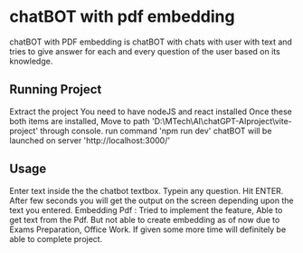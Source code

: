 chatBOT with pdf embedding
===============

chatBOT with PDF embedding is chatBOT with chats with user with text and tries to give answer for each and every question of the user based on its knowledge. 

Running Project
----------

Extract the project
You need to have nodeJS and react installed
Once these both items are installed, Move to path 'D:\MTech\AI\chatGPT-AIproject\vite-project' through console.
run command 'npm run dev'
chatBOT will be launched on server 'http://localhost:3000/'

Usage
------

Enter text inside the the chatbot textbox.
Typein any question. Hit ENTER.
After few seconds you will get the output on the screen depending upon the text you entered.
Embedding Pdf : Tried to implement the feature, Able to get text from the Pdf. But not able to create embedding as of now due to Exams Preparation, Office Work. If given some more time will definitely be able to complete project.
